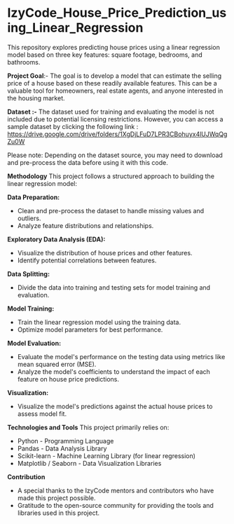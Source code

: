 # IzyCode_House_Price_Prediction_using_Linear_Regression

This repository explores predicting house prices using a linear regression model based on three key features: square footage, bedrooms, and bathrooms.

**Project Goal**:- The goal is to develop a model that can estimate the selling price of a house based on these readily available features. This can be a valuable tool for homeowners, real estate agents, and anyone interested in the housing market.

**Dataset :-** The dataset used for training and evaluating the model is not included due to potential licensing restrictions. However, you can access a sample dataset by clicking the following link : https://drive.google.com/drive/folders/1XgDjLFuD7LPR3CBohuyx4lUJWqQgZu0W

Please note: Depending on the dataset source, you may need to download and pre-process the data before using it with this code.

**Methodology** 
This project follows a structured approach to building the linear regression model:

**Data Preparation:**
  * Clean and pre-process the dataset to handle missing values and outliers.
  * Analyze feature distributions and relationships.

**Exploratory Data Analysis (EDA):**

  * Visualize the distribution of house prices and other features.
  * Identify potential correlations between features.

**Data Splitting:**
  * Divide the data into training and testing sets for model training and evaluation.

**Model Training:**
  * Train the linear regression model using the training data.
  * Optimize model parameters for best performance.

**Model Evaluation:**
  * Evaluate the model's performance on the testing data using metrics like mean squared error (MSE).
  * Analyze the model's coefficients to understand the impact of each feature on house price predictions.

**Visualization:**
  * Visualize the model's predictions against the actual house prices to assess model fit.

**Technologies and Tools**
This project primarily relies on:

* Python - Programming Language
* Pandas - Data Analysis Library
* Scikit-learn - Machine Learning Library (for linear regression)
* Matplotlib / Seaborn - Data Visualization Libraries
  
**Contribution**

  * A special thanks to the IzyCode mentors and contributors who have made this project possible.
  * Gratitude to the open-source community for providing the tools and libraries used in this project.
